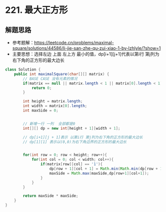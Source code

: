# 221. 最大正方形



## 解题思路

* 参考题解：https://leetcode.cn/problems/maximal-square/solutions/44586/li-jie-san-zhe-qu-zui-xiao-1-by-lzhlyle/?show=1
* 主要思想：选择左边 上面 左上方 最小的值，dp[i+1][j+1]代表以第i行 第j列为右下角的正方形的最大边长


```java
class Solution {
    public int maximalSquare(char[][] matrix) {
        // BASE CASE 没有元素的情况
        if(matrix == null || matrix.length < 1 || matrix[0].length < 1){
            return 0;
        }

        int height = matrix.length;
        int width = matrix[0].length;
        int maxSide = 0;


        // 新增一行 一列  全部都是0
        int[][] dp = new int[height + 1][width + 1];

        // dp[i+1][j + 1]表示 以第i行 第j列为右下角的正方形的最大边长
        // dp[1][1] 表示以(0,0)为右下角边界的正方形的最大边长


        for(int row = 0; row < height; row++){
            for(int col = 0; col < width; col++){
                if(matrix[row][col] == '1'){
                    dp[row + 1][col + 1] = Math.min(Math.min(dp[row + 1][col],dp[row][col+1]),dp[row][col]) + 1;
                    maxSide = Math.max(maxSide,dp[row+1][col+1]);
                }
            }
        }

        return maxSide * maxSide;
    }
}

```